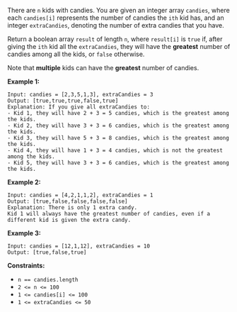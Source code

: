 There are `n` kids with candies. You are given an integer array `candies`, where each `candies[i]` represents the number of candies the `ith` kid has, and an integer `extraCandies`, denoting the number of extra candies that you have.

Return a boolean array `result` of length `n`, where `result[i]` is `true` if, after giving the `ith` kid all the `extraCandies`, they will have the **greatest** number of candies among all the kids, or `false` otherwise.

Note that **multiple** kids can have the **greatest** number of candies.

**Example 1:**

```
Input: candies = [2,3,5,1,3], extraCandies = 3
Output: [true,true,true,false,true]
Explanation: If you give all extraCandies to:
- Kid 1, they will have 2 + 3 = 5 candies, which is the greatest among the kids.
- Kid 2, they will have 3 + 3 = 6 candies, which is the greatest among the kids.
- Kid 3, they will have 5 + 3 = 8 candies, which is the greatest among the kids.
- Kid 4, they will have 1 + 3 = 4 candies, which is not the greatest among the kids.
- Kid 5, they will have 3 + 3 = 6 candies, which is the greatest among the kids.
```

**Example 2:**

```
Input: candies = [4,2,1,1,2], extraCandies = 1
Output: [true,false,false,false,false]
Explanation: There is only 1 extra candy.
Kid 1 will always have the greatest number of candies, even if a different kid is given the extra candy.
```

**Example 3:**

```
Input: candies = [12,1,12], extraCandies = 10
Output: [true,false,true]
```

**Constraints:**

- `n == candies.length`
- `2 <= n <= 100`
- `1 <= candies[i] <= 100`
- `1 <= extraCandies <= 50`
